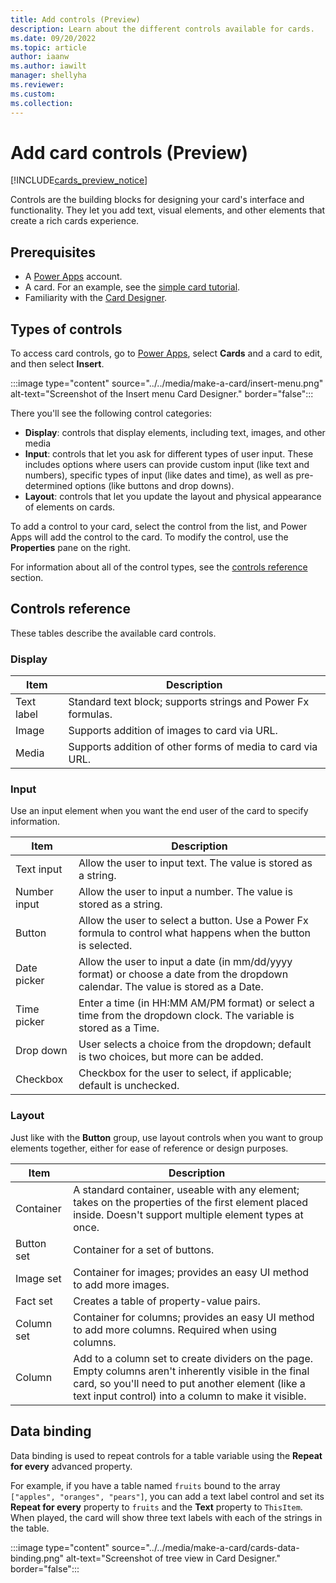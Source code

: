 ```yaml
---
title: Add controls (Preview)
description: Learn about the different controls available for cards.
ms.date: 09/20/2022
ms.topic: article
author: iaanw
ms.author: iawilt
manager: shellyha
ms.reviewer: 
ms.custom: 
ms.collection: 
---
```


# Add card controls (Preview)

[!INCLUDE[cards_preview_notice](../../includes/preview-include.md)]

Controls are the building blocks for designing your card's interface and functionality. They let you add text, visual elements, and other elements that create a rich cards experience.

## Prerequisites

- A [Power Apps](https://powerapps.microsoft.com/) account.
- A card. For an example, see the [simple card tutorial](../../tutorials/hello-world-card.md).
- Familiarity with the [Card Designer](../make-a-card/designer-overview.md).

## Types of controls

To access card controls, go to [Power Apps](https://powerapps.microsoft.com/), select **Cards** and a card to edit, and then select **Insert**.

   :::image type="content" source="../../media/make-a-card/insert-menu.png" alt-text="Screenshot of the Insert menu Card Designer." border="false":::

There you'll see the following control categories:

- **Display**: controls that display elements, including text, images, and other media
- **Input**: controls that let you ask for different types of user input. These includes options where users can provide custom input (like text and numbers), specific types of input (like dates and time), as well as pre-determined options (like buttons and drop downs).
- **Layout**: controls that let you update the layout and physical appearance of elements on cards.

To add a control to your card, select the control from the list, and Power Apps will add the control to the card. To modify the control, use the **Properties** pane on the right.

For information about all of the control types, see the [controls reference](#controls-reference) section.

## Controls reference

These tables describe the available card controls.

### Display

| Item     | Description                                                                                                                                                                                               |
|--------------|---------------------------------------------------------------------------------------------------------------------------------------------------------------------------------------------------------------|
| Text label    | Standard text block; supports strings and Power Fx formulas.                                                                                                                                                   |
| Image        | Supports addition of images to card via URL.                                                                                                                                                                  |
| Media        | Supports addition of other forms of media to card via URL.                                                                                                                                                    |

### Input

Use an input element when you want the end user of the card to specify information.

| Item        | Description                                                                                                           |
|-----------------|---------------------------------------------------------------------------------------------------------------------------|
| Text input     | Allow the user to input text. The value is stored as a string.                          |
| Number input    | Allow the user to input a number. The value is stored as a string. |
| Button       | Allow the user to select a button. Use a Power Fx formula to control what happens when the button is selected.                                                                       |
| Date picker      | Allow the user to input a date (in mm/dd/yyyy format) or choose a date from the dropdown calendar. The value is stored as a Date.                                  |
| Time picker     | Enter a time (in HH:MM AM/PM format) or select a time from the dropdown clock. The variable is stored as a Time.                                                      |
| Drop down | User selects a choice from the dropdown; default is two choices, but more can be added.                                   |
| Checkbox    | Checkbox for the user to select, if applicable; default is unchecked.                                                      |

### Layout

Just like with the **Button** group, use layout controls when you want to group elements together, either for ease of reference or design purposes.

| Item  | Description                                                                                                                                                                                                      |
|-----------|----------------------------------------------------------------------------------------------------------------------------------------------------------------------------------------------------------------------|
| Container | A standard container, useable with any element; takes on the properties of the first element placed inside. Doesn't support multiple element types at once.                                                          |
| Button set | Container for a set of buttons.                                                          |
| Image set  | Container for images; provides an easy UI method to add more images.                                                                                                                                                 |
| Fact set   | Creates a table of property-value pairs.                                                                                                                                                                             |
| Column set | Container for columns; provides an easy UI method to add more columns. Required when using columns.                                                                                                                  |
| Column    | Add to a column set to create dividers on the page. Empty columns aren't inherently visible in the final card, so you'll need to put another element (like a text input control) into a column to make it visible. |

## Data binding

Data binding is used to repeat controls for a table variable using the **Repeat for every** advanced property.

For example, if you have a table named `fruits` bound to the array `["apples", "oranges", "pears"]`, you can add a text label control and set its **Repeat for every** property to `fruits` and the **Text** property to `ThisItem`. When played, the card will show three text labels with each of the strings in the table.

   :::image type="content" source="../../media/make-a-card/cards-data-binding.png" alt-text="Screenshot of tree view in Card Designer." border="false":::
